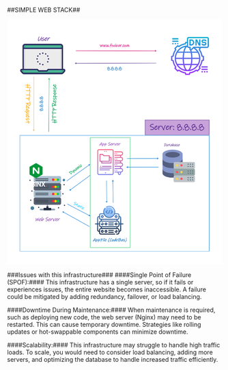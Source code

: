 ##SIMPLE WEB STACK##

![](https://github.com/meriembenayad/alx-system_engineering-devops/blob/master/0x09-web_infrastructure_design/0-simple_web_stack.png)

###Issues with this infrastructure###
####Single Point of Failure (SPOF):####
This infrastructure has a single server, so if it fails or experiences issues, the entire website becomes inaccessible.
A failure could be mitigated by adding redundancy, failover, or load balancing.

####Downtime During Maintenance:####
When maintenance is required, such as deploying new code, the web server (Nginx) may need to be restarted. This can cause temporary downtime. Strategies like rolling updates or hot-swappable components can minimize downtime.

####Scalability:####
This infrastructure may struggle to handle high traffic loads. To scale, you would need to consider load balancing, adding more servers, and optimizing the database to handle increased traffic efficiently.
